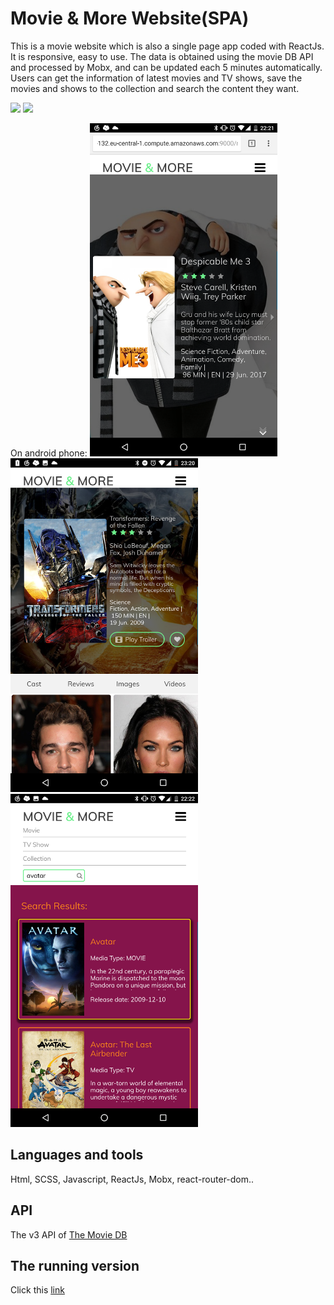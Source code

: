 # Movie & More Website(SPA)
This is a movie website which is also a single page app coded with ReactJs. It is responsive, easy to use. The data is obtained using the movie DB API and processed by Mobx, and can be updated each 5 minutes automatically. Users can get the information of latest movies and TV shows, save the movies and shows to the collection and search the content they want.     

<img src="/sc_images/first_video.gif?raw=true" width="700px">    

<img src="/sc_images/second_video.gif?raw=true" width="700px">

On android phone:
<img src="/sc_images/1.png" width="300px">
<img src="/sc_images/2.png" width="300px">
<img src="/sc_images/3.png" width="300px">

## Languages and tools
Html, SCSS, Javascript, ReactJs, Mobx, react-router-dom..
## API
The v3 API of [The Movie DB](https://www.themoviedb.org)
## The running version
Click this [link](http://ec2-52-58-218-132.eu-central-1.compute.amazonaws.com:9000/movieApp/)


